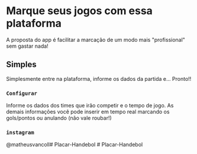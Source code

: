 # Marque seus jogos com essa plataforma

A proposta do app é facilitar a marcação de um modo mais "profissional" sem gastar nada!

## Simples

Simplesmente entre na plataforma, informe os dados da partida e... Pronto!!

### `Configurar`

Informe os dados dos times que irão competir e o tempo de jogo.
As demais informações você pode inserir em tempo real marcando os gols/pontos ou anulando (não vale roubar!)


### `instagram`

@matheusvancoll#   P l a c a r - H a n d e b o l  
 #   P l a c a r - H a n d e b o l  
 